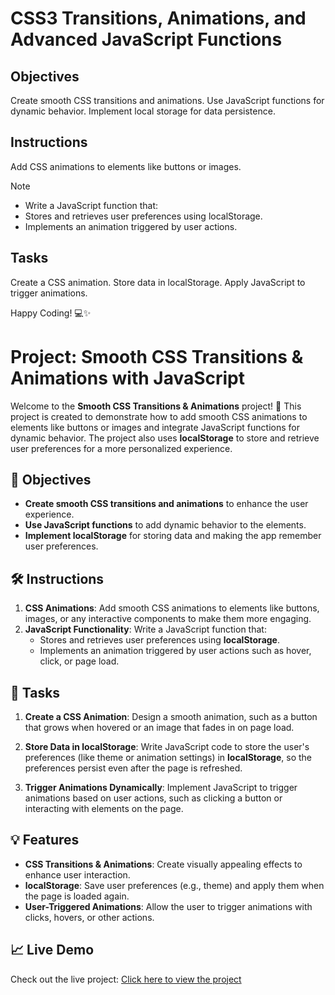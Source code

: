 # CSS3 Transitions, Animations, and Advanced JavaScript Functions

## Objectives

Create smooth CSS transitions and animations.
Use JavaScript functions for dynamic behavior.
Implement local storage for data persistence.

## Instructions
Add CSS animations to elements like buttons or images.

>[!NOTE]
> - Write a JavaScript function that:
> - Stores and retrieves user preferences using localStorage.
> - Implements an animation triggered by user actions.

## Tasks

Create a CSS animation.
Store data in localStorage.
Apply JavaScript to trigger animations.

Happy Coding! 💻✨

# Project: Smooth CSS Transitions & Animations with JavaScript

Welcome to the **Smooth CSS Transitions & Animations** project! 🎉 This project is created to demonstrate how to add smooth CSS animations to elements like buttons or images and integrate JavaScript functions for dynamic behavior. The project also uses **localStorage** to store and retrieve user preferences for a more personalized experience.

## 🌟 Objectives

- **Create smooth CSS transitions and animations** to enhance the user experience.
- **Use JavaScript functions** to add dynamic behavior to the elements.
- **Implement localStorage** for storing data and making the app remember user preferences.

## 🛠️ Instructions

1. **CSS Animations**: Add smooth CSS animations to elements like buttons, images, or any interactive components to make them more engaging.
2. **JavaScript Functionality**: Write a JavaScript function that:
   - Stores and retrieves user preferences using **localStorage**.
   - Implements an animation triggered by user actions such as hover, click, or page load.

## 📝 Tasks

1. **Create a CSS Animation**: Design a smooth animation, such as a button that grows when hovered or an image that fades in on page load.
   
2. **Store Data in localStorage**: Write JavaScript code to store the user's preferences (like theme or animation settings) in **localStorage**, so the preferences persist even after the page is refreshed.

3. **Trigger Animations Dynamically**: Implement JavaScript to trigger animations based on user actions, such as clicking a button or interacting with elements on the page.

## 💡 Features

- **CSS Transitions & Animations**: Create visually appealing effects to enhance user interaction.
- **localStorage**: Save user preferences (e.g., theme) and apply them when the page is loaded again.
- **User-Triggered Animations**: Allow the user to trigger animations with clicks, hovers, or other actions.

## 📈 Live Demo

Check out the live project: [Click here to view the project](https://klaud-koncept--sooty.vercel.app/)





